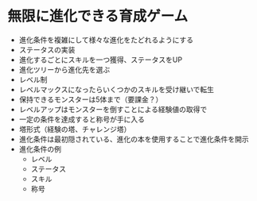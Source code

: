 # 無限に進化できる育成ゲーム
- 進化条件を複雑にして様々な進化をたどれるようにする
- ステータスの実装
- 進化するごとにスキルを一つ獲得、ステータスをUP
- 進化ツリーから進化先を選ぶ
- レベル制
- レベルマックスになったらいくつかのスキルを受け継いで転生
- 保持できるモンスターは5体まで（要課金？）
- レベルアップはモンスターを倒すことによる経験値の取得で
- 一定の条件を達成すると称号が手に入る
- 塔形式（経験の塔、チャレンジ塔）
- 進化条件は最初隠されている、進化の本を使用することで進化条件を開示
- 進化条件の例
  - レベル
  - ステータス
  - スキル
  - 称号
